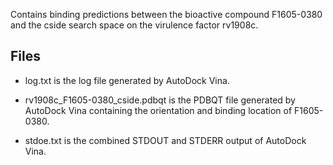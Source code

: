 Contains binding predictions between the bioactive compound F1605-0380 and the cside search space on the virulence factor rv1908c.

## Files

- log.txt is the log file generated by AutoDock Vina.

- rv1908c_F1605-0380_cside.pdbqt is the PDBQT file generated by AutoDock Vina containing the orientation and binding location of F1605-0380.

- stdoe.txt is the combined STDOUT and STDERR output of AutoDock Vina.

